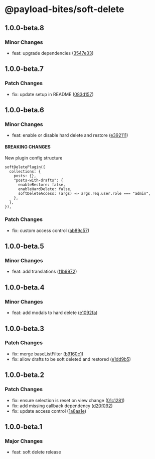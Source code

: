 # @payload-bites/soft-delete

## 1.0.0-beta.8

### Minor Changes

- feat: upgrade dependencies ([3547e33](https://github.com/rilrom/payload-bites/commit/3547e33))

## 1.0.0-beta.7

### Patch Changes

- fix: update setup in README ([083d157](https://github.com/rilrom/payload-bites/commit/083d157))

## 1.0.0-beta.6

### Minor Changes

- feat: enable or disable hard delete and restore ([e392111](https://github.com/rilrom/payload-bites/commit/e392111))

#### BREAKING CHANGES

New plugin config structure

```
softDeletePlugin({
  collections: {
    posts: {},
    "posts-with-drafts": {
      enableRestore: false,
      enableHardDelete: false,
      softDeleteAccess: (args) => args.req.user.role === "admin",
    },
  },
}),
```

### Patch Changes

- fix: custom access control ([ab89c57](https://github.com/rilrom/payload-bites/commit/ab89c57))

## 1.0.0-beta.5

### Minor Changes

- feat: add translations ([f1b9972](https://github.com/rilrom/payload-bites/commit/f1b9972))

## 1.0.0-beta.4

### Minor Changes

- feat: add modals to hard delete ([e1092fa](https://github.com/rilrom/payload-bites/commit/e1092fa))

## 1.0.0-beta.3

### Patch Changes

- fix: merge baseListFilter ([b9160c1](https://github.com/rilrom/payload-bites/commit/b9160c1))
- fix: allow drafts to be soft deleted and restored ([e1dd9b5](https://github.com/rilrom/payload-bites/commit/e1dd9b5))

## 1.0.0-beta.2

### Patch Changes

- fix: ensure selection is reset on view change ([01c1281](https://github.com/rilrom/payload-bites/commit/01c1281))
- fix: add missing callback dependency ([d20f092](https://github.com/rilrom/payload-bites/commit/d20f092))
- fix: update access control ([1a8aa1e](https://github.com/rilrom/payload-bites/commit/1a8aa1e))

## 1.0.0-beta.1

### Major Changes

- feat: soft delete release
